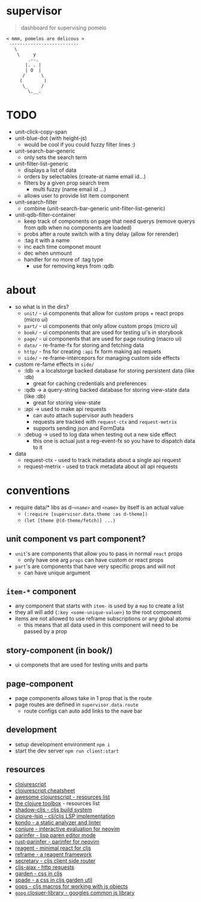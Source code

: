 # supervisor
> dashboard for supervising pomelo

```
< mmm, pomelos are delicous >
 --------------------------
   \
    \     y
        .--.
       |. . |
       | O  |
      /      \
     (        )
      \_     /
        \.__.
```

# TODO
* unit-click-copy-span
* unit-blue-dot (with height-js)
  * would be cool if you could fuzzy filter lines :)
* unit-search-bar-generic
  * only sets the search term
* unit-filter-list-generic
  * displays a list of data
  * orders by selectables (create-at name email id...)
  * filters by a given prop search trem
    * multi fuzzy (name email id ...)
  * allows user to provide list item component
* unit-search-filter
  * combine (unit-search-bar-generic unit-filter-list-generic)
* unit-qdb-filter-container
  * keep track of components on page that need querys
  (remove querys from qdb when no components are loaded)
  * probs after a route switch with a tiny delay (allow for rerender)
  * :tag it with a name
  * inc each time componet mount
  * dec when unmount
  * handler for no more of :tag type
    * use for removing keys from :qdb

# about
* so what is in the dirs?
  * `unit/` - ui components that allow for custom props + react props (micro ui)
  * `part/` - ui components that only allow custom props (micro ui)
  * `book/` - ui components that are used for testing ui's in storybook
  * `page/` - ui components that are used for page routing (macro ui)
  * `data/` - re-frame-fx for storing and fetching data
  * `http/` - fns for creating `:api` fx form making api requets
  * `side/` - re-frame-intercepors for managing custom side effects
* custom re-fame effects in `side/`
  * :ldb -> a localstorge backed database for storing persistent data (like :db)
    * great for caching credentials and preferences
  * :qdb -> a query-string backed database for storing view-state data (like :db)
    * great for storing view-state
  * :api -> used to make api requests
    * can auto attach supervisor auth headers
    * requests are tracked with `request-ctx` and `request-metrix`
    * supports sending json and FormData
  * :debug -> used to log data when testing out a new side effect
    * this one is actual just a reg-event-fx so you have to dispatch data to it
* data
  * request-ctx - used to track metadata about a single api request
  * request-metrix - used to track metadata about all api requests

# conventions
* require data/\* libs as d-`<name>` and `<name>` by itself is an actual value
  * `(:require [supervisor.data.theme :as d-theme])`
  * `(let [theme @(d-theme/fetch)] ...)`

## unit component vs part component?
* `unit`'s are components that allow you to pass in normal `react` props
  * only have one arg `props` can have custom or react props
* `part`'s are components that have very specific props and will not
  * can have unique argument

## `item-*` component
* any component that starts with `item-` is used by a `map` to create a list
* they all will add `{:key <some-unique-value>}` to the root component
* items are not allowed to use reframe subscriptions or any global atoms
  * this means that all data used in this component will need to be passed by a
    prop
## story-component (in book\/)
* ui componets that are used for testing units and parts

## page-component
* page components allows take in 1 prop that is the route
* page routes are defined in `supervisor.data.route`
  * route configs can auto add links to the nave bar

## development
* setup development environment `npm i`
* start the dev server `npm run client:start`

## resources
* [clojurescript](https://clojurescript.org/)
* [clojurescript cheatsheet](https://cljs.info/cheatsheet/)
* [awesome clojurescript - resources list](https://github.com/hantuzun/awesome-clojurescript)
* [the clojure toolbox](https://www.clojure-toolbox.com/) - resources list
* [shadow-cljs - cljs build system](https://github.com/thheller/shadow-cljs)
* [clojure-lsip - clj/cljs LSP implementation](https://github.com/clojure-lsp/clojure-lsp)
* [kondo - a static analyzer and linter](https://github.com/clj-kondo/clj-kondo)
* [conjure - interactive evaluation for neovim](https://github.com/Olical/conjure)
* [parinfer - lisp paren editor mode](https://shaunlebron.github.io/parinfer/)
* [rust-parinfer - parinfer for neovim](https://shaunlebron.github.io/parinfer/)
* [reagent - minimal react for cljs](https://reagent-project.github.io/)
* [reframe - a reagent framework](https://day8.github.io/re-frame/)
* [secretary - cljs client side router](https://github.com/clj-commons/secretary)
* [cljs-ajax - http requests](https://github.com/JulianBirch/cljs-ajax)
* [garden - css in cljs](https://github.com/noprompt/garden)
* [spade - a css in cljs garden util](https://github.com/dhleong/spade)
* [oops - cljs macros for working with js objects](https://github.com/binaryage/cljs-oops)
* [`goog` closuer-library - googles common js library](https://github.com/google/closure-library)
